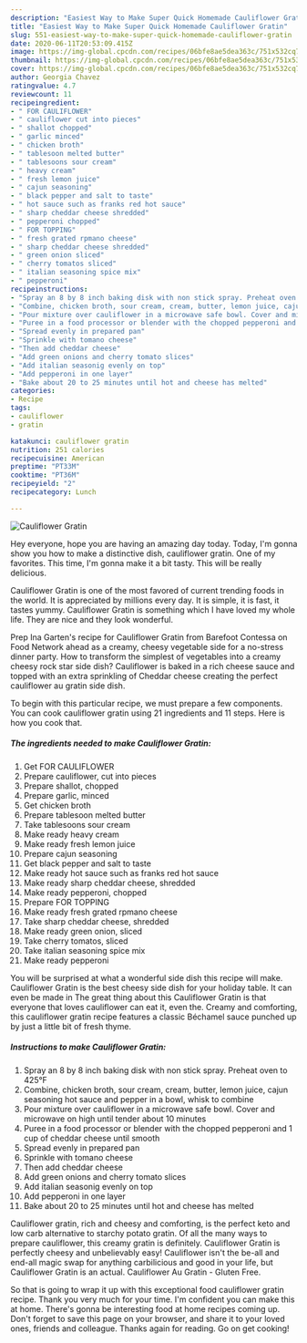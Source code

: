 ```yaml
---
description: "Easiest Way to Make Super Quick Homemade Cauliflower Gratin"
title: "Easiest Way to Make Super Quick Homemade Cauliflower Gratin"
slug: 551-easiest-way-to-make-super-quick-homemade-cauliflower-gratin
date: 2020-06-11T20:53:09.415Z
image: https://img-global.cpcdn.com/recipes/06bfe8ae5dea363c/751x532cq70/cauliflower-gratin-recipe-main-photo.jpg
thumbnail: https://img-global.cpcdn.com/recipes/06bfe8ae5dea363c/751x532cq70/cauliflower-gratin-recipe-main-photo.jpg
cover: https://img-global.cpcdn.com/recipes/06bfe8ae5dea363c/751x532cq70/cauliflower-gratin-recipe-main-photo.jpg
author: Georgia Chavez
ratingvalue: 4.7
reviewcount: 11
recipeingredient:
- " FOR CAULIFLOWER"
- " cauliflower cut into pieces"
- " shallot chopped"
- " garlic minced"
- " chicken broth"
- " tablesoon melted butter"
- " tablesoons sour cream"
- " heavy cream"
- " fresh lemon juice"
- " cajun seasoning"
- " black pepper and salt to taste"
- " hot sauce such as franks red hot sauce"
- " sharp cheddar cheese shredded"
- " pepperoni chopped"
- " FOR TOPPING"
- " fresh grated rpmano cheese"
- " sharp cheddar cheese shredded"
- " green onion sliced"
- " cherry tomatos sliced"
- " italian seasoning spice mix"
- " pepperoni"
recipeinstructions:
- "Spray an 8 by 8 inch baking disk with non stick spray. Preheat oven to 425°F"
- "Combine, chicken broth, sour cream, cream, butter, lemon juice, cajun seasoning hot sauce and pepper in a bowl, whisk to combine"
- "Pour mixture over cauliflower in a microwave safe bowl. Cover and microwave on high until tender about 10 minutes"
- "Puree in a food processor or blender with the chopped pepperoni and 1 cup of cheddar cheese until smooth"
- "Spread evenly in prepared pan"
- "Sprinkle with tomano cheese"
- "Then add cheddar cheese"
- "Add green onions and cherry tomato slices"
- "Add italian seasonig evenly on top"
- "Add pepperoni in one layer"
- "Bake about 20 to 25 minutes until hot and cheese has melted"
categories:
- Recipe
tags:
- cauliflower
- gratin

katakunci: cauliflower gratin 
nutrition: 251 calories
recipecuisine: American
preptime: "PT33M"
cooktime: "PT36M"
recipeyield: "2"
recipecategory: Lunch

---
```



![Cauliflower Gratin](https://img-global.cpcdn.com/recipes/06bfe8ae5dea363c/751x532cq70/cauliflower-gratin-recipe-main-photo.jpg)

Hey everyone, hope you are having an amazing day today. Today, I'm gonna show you how to make a distinctive dish, cauliflower gratin. One of my favorites. This time, I'm gonna make it a bit tasty. This will be really delicious.

Cauliflower Gratin is one of the most favored of current trending foods in the world. It is appreciated by millions every day. It is simple, it is fast, it tastes yummy. Cauliflower Gratin is something which I have loved my whole life. They are nice and they look wonderful.

Prep Ina Garten&#39;s recipe for Cauliflower Gratin from Barefoot Contessa on Food Network ahead as a creamy, cheesy vegetable side for a no-stress dinner party. How to transform the simplest of vegetables into a creamy cheesy rock star side dish? Cauliflower is baked in a rich cheese sauce and topped with an extra sprinkling of Cheddar cheese creating the perfect cauliflower au gratin side dish.


To begin with this particular recipe, we must prepare a few components. You can cook cauliflower gratin using 21 ingredients and 11 steps. Here is how you cook that.

<!--inarticleads1-->

##### The ingredients needed to make Cauliflower Gratin:

1. Get  FOR CAULIFLOWER
1. Prepare  cauliflower, cut into pieces
1. Prepare  shallot, chopped
1. Prepare  garlic, minced
1. Get  chicken broth
1. Prepare  tablesoon melted butter
1. Take  tablesoons sour cream
1. Make ready  heavy cream
1. Make ready  fresh lemon juice
1. Prepare  cajun seasoning
1. Get  black pepper and salt to taste
1. Make ready  hot sauce such as franks red hot sauce
1. Make ready  sharp cheddar cheese, shredded
1. Make ready  pepperoni, chopped
1. Prepare  FOR TOPPING
1. Make ready  fresh grated rpmano cheese
1. Take  sharp cheddar cheese, shredded
1. Make ready  green onion, sliced
1. Take  cherry tomatos, sliced
1. Take  italian seasoning spice mix
1. Make ready  pepperoni


You will be surprised at what a wonderful side dish this recipe will make. Cauliflower Gratin is the best cheesy side dish for your holiday table. It can even be made in The great thing about this Cauliflower Gratin is that everyone that loves cauliflower can eat it, even the. Creamy and comforting, this cauliflower gratin recipe features a classic Béchamel sauce punched up by just a little bit of fresh thyme. 

<!--inarticleads2-->

##### Instructions to make Cauliflower Gratin:

1. Spray an 8 by 8 inch baking disk with non stick spray. Preheat oven to 425°F
1. Combine, chicken broth, sour cream, cream, butter, lemon juice, cajun seasoning hot sauce and pepper in a bowl, whisk to combine
1. Pour mixture over cauliflower in a microwave safe bowl. Cover and microwave on high until tender about 10 minutes
1. Puree in a food processor or blender with the chopped pepperoni and 1 cup of cheddar cheese until smooth
1. Spread evenly in prepared pan
1. Sprinkle with tomano cheese
1. Then add cheddar cheese
1. Add green onions and cherry tomato slices
1. Add italian seasonig evenly on top
1. Add pepperoni in one layer
1. Bake about 20 to 25 minutes until hot and cheese has melted


Cauliflower gratin, rich and cheesy and comforting, is the perfect keto and low carb alternative to starchy potato gratin. Of all the many ways to prepare cauliflower, this creamy gratin is definitely. Cauliflower Gratin is perfectly cheesy and unbelievably easy! Cauliflower isn&#39;t the be-all and end-all magic swap for anything carbilicious and good in your life, but Cauliflower Gratin is an actual. Cauliflower Au Gratin - Gluten Free. 

So that is going to wrap it up with this exceptional food cauliflower gratin recipe. Thank you very much for your time. I'm confident you can make this at home. There's gonna be interesting food at home recipes coming up. Don't forget to save this page on your browser, and share it to your loved ones, friends and colleague. Thanks again for reading. Go on get cooking!

